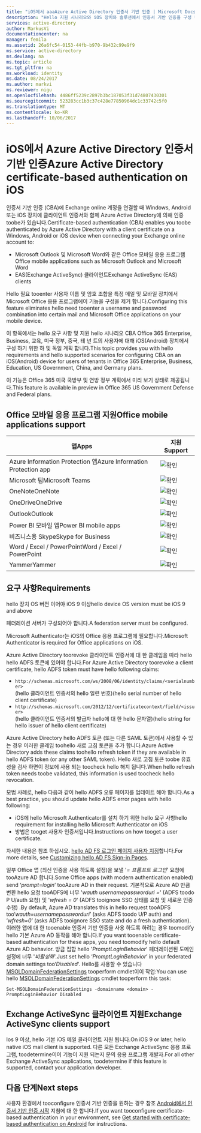 ```yaml
---
title: "iOS에서 aaaAzure Active Directory 인증서 기반 인증 | Microsoft Docs"
description: "Hello 지원 시나리오와 iOS 장치와 솔루션에서 인증서 기반 인증을 구성 하는 hello 요구 사항"
services: active-directory
author: MarkusVi
documentationcenter: na
manager: femila
ms.assetid: 26a6fc54-0153-44fb-b970-9b432c99e9f9
ms.service: active-directory
ms.devlang: na
ms.topic: article
ms.tgt_pltfrm: na
ms.workload: identity
ms.date: 08/24/2017
ms.author: markvi
ms.reviewer: nigu
ms.openlocfilehash: 4486ff5239c2897b3bc187053f31d74807430301
ms.sourcegitcommit: 523283cc1b3c37c428e77850964dc1c33742c5f0
ms.translationtype: MT
ms.contentlocale: ko-KR
ms.lasthandoff: 10/06/2017
---
```

# <a name="azure-active-directory-certificate-based-authentication-on-ios"></a><span data-ttu-id="3de11-103">iOS에서 Azure Active Directory 인증서 기반 인증</span><span class="sxs-lookup"><span data-stu-id="3de11-103">Azure Active Directory certificate-based authentication on iOS</span></span>

<span data-ttu-id="3de11-104">인증서 기반 인증 (CBA)에 Exchange online 계정을 연결할 때 Windows, Android 또는 iOS 장치에 클라이언트 인증서와 함께 Azure Active Directory에 의해 인증 toobe가 있습니다.</span><span class="sxs-lookup"><span data-stu-id="3de11-104">Certificate-based authentication (CBA) enables you toobe authenticated by Azure Active Directory with a client certificate on a Windows, Android or iOS device when connecting your Exchange online account to:</span></span> 

* <span data-ttu-id="3de11-105">Microsoft Outlook 및 Microsoft Word와 같은 Office 모바일 응용 프로그램</span><span class="sxs-lookup"><span data-stu-id="3de11-105">Office mobile applications such as Microsoft Outlook and Microsoft Word</span></span>   
* <span data-ttu-id="3de11-106">EAS(Exchange ActiveSync) 클라이언트</span><span class="sxs-lookup"><span data-stu-id="3de11-106">Exchange ActiveSync (EAS) clients</span></span> 

<span data-ttu-id="3de11-107">Hello 필요 tooenter 사용자 이름 및 암호 조합을 특정 메일 및 모바일 장치에서 Microsoft Office 응용 프로그램에이 기능을 구성을 제거 합니다.</span><span class="sxs-lookup"><span data-stu-id="3de11-107">Configuring this feature eliminates hello need tooenter a username and password combination into certain mail and Microsoft Office applications on your mobile device.</span></span> 

<span data-ttu-id="3de11-108">이 항목에서는 hello 요구 사항 및 지원 hello 시나리오 CBA Office 365 Enterprise, Business, 교육, 미국 정부, 중국, 테 넌 트의 사용자에 대해 iOS(Android) 장치에서 구성 하기 위한 하 및 독일 계획 합니다.</span><span class="sxs-lookup"><span data-stu-id="3de11-108">This topic provides you with hello requirements and hello supported scenarios for configuring CBA on an iOS(Android) device for users of tenants in Office 365 Enterprise, Business, Education, US Government, China, and Germany plans.</span></span>

<span data-ttu-id="3de11-109">이 기능은 Office 365 미국 국방부 및 연방 정부 계획에서 미리 보기 상태로 제공됩니다.</span><span class="sxs-lookup"><span data-stu-id="3de11-109">This feature is available in preview in Office 365 US Government Defense and Federal plans.</span></span>




## <a name="office-mobile-applications-support"></a><span data-ttu-id="3de11-110">Office 모바일 응용 프로그램 지원</span><span class="sxs-lookup"><span data-stu-id="3de11-110">Office mobile applications support</span></span>

| <span data-ttu-id="3de11-111">앱</span><span class="sxs-lookup"><span data-stu-id="3de11-111">Apps</span></span> | <span data-ttu-id="3de11-112">지원</span><span class="sxs-lookup"><span data-stu-id="3de11-112">Support</span></span> |
| --- | --- |
| <span data-ttu-id="3de11-113">Azure Information Protection 앱</span><span class="sxs-lookup"><span data-stu-id="3de11-113">Azure Information Protection app</span></span> |![확인][1] |
| <span data-ttu-id="3de11-115">Microsoft 팀</span><span class="sxs-lookup"><span data-stu-id="3de11-115">Microsoft Teams</span></span> |![확인][1] |
| <span data-ttu-id="3de11-117">OneNote</span><span class="sxs-lookup"><span data-stu-id="3de11-117">OneNote</span></span> |![확인][1] |
| <span data-ttu-id="3de11-119">OneDrive</span><span class="sxs-lookup"><span data-stu-id="3de11-119">OneDrive</span></span> |![확인][1] |
| <span data-ttu-id="3de11-121">Outlook</span><span class="sxs-lookup"><span data-stu-id="3de11-121">Outlook</span></span> |![확인][1] |
| <span data-ttu-id="3de11-123">Power BI 모바일 앱</span><span class="sxs-lookup"><span data-stu-id="3de11-123">Power BI mobile apps</span></span> |![확인][1] |
| <span data-ttu-id="3de11-125">비즈니스용 Skype</span><span class="sxs-lookup"><span data-stu-id="3de11-125">Skype for Business</span></span> |![확인][1] |
| <span data-ttu-id="3de11-127">Word / Excel / PowerPoint</span><span class="sxs-lookup"><span data-stu-id="3de11-127">Word / Excel / PowerPoint</span></span> |![확인][1] |
| <span data-ttu-id="3de11-129">Yammer</span><span class="sxs-lookup"><span data-stu-id="3de11-129">Yammer</span></span> |![확인][1] |


## <a name="requirements"></a><span data-ttu-id="3de11-131">요구 사항</span><span class="sxs-lookup"><span data-stu-id="3de11-131">Requirements</span></span> 

<span data-ttu-id="3de11-132">hello 장치 OS 버전 이어야 iOS 9 이상</span><span class="sxs-lookup"><span data-stu-id="3de11-132">hello device OS version must be iOS 9 and above</span></span> 

<span data-ttu-id="3de11-133">페더레이션 서버가 구성되어야 합니다.</span><span class="sxs-lookup"><span data-stu-id="3de11-133">A federation server must be configured.</span></span>  

<span data-ttu-id="3de11-134">Microsoft Authenticator는 iOS의 Office 응용 프로그램에 필요합니다.</span><span class="sxs-lookup"><span data-stu-id="3de11-134">Microsoft Authenticator is required for Office applications on iOS.</span></span>  

<span data-ttu-id="3de11-135">Azure Active Directory toorevoke 클라이언트 인증서에 대 한 클레임을 따라 hello hello ADFS 토큰에 있어야 합니다.</span><span class="sxs-lookup"><span data-stu-id="3de11-135">For Azure Active Directory toorevoke a client certificate, hello ADFS token must have hello following claims:</span></span>  

* `http://schemas.microsoft.com/ws/2008/06/identity/claims/<serialnumber>`  
  <span data-ttu-id="3de11-136">(hello 클라이언트 인증서의 hello 일련 번호)</span><span class="sxs-lookup"><span data-stu-id="3de11-136">(hello serial number of hello client certificate)</span></span> 
* `http://schemas.microsoft.com/2012/12/certificatecontext/field/<issuer>`  
  <span data-ttu-id="3de11-137">(hello 클라이언트 인증서의 발급자 hello에 대 한 hello 문자열)</span><span class="sxs-lookup"><span data-stu-id="3de11-137">(hello string for hello issuer of hello client certificate)</span></span> 

<span data-ttu-id="3de11-138">Azure Active Directory hello ADFS 토큰 (또는 다른 SAML 토큰)에서 사용할 수 있는 경우 이러한 클레임 toohello 새로 고침 토큰을 추가 합니다.</span><span class="sxs-lookup"><span data-stu-id="3de11-138">Azure Active Directory adds these claims toohello refresh token if they are available in hello ADFS token (or any other SAML token).</span></span> <span data-ttu-id="3de11-139">Hello 새로 고침 토큰 toobe 유효성을 검사 하면이 정보에 사용 되는 toocheck hello 해지 됩니다.</span><span class="sxs-lookup"><span data-stu-id="3de11-139">When hello refresh token needs toobe validated, this information is used toocheck hello revocation.</span></span> 

<span data-ttu-id="3de11-140">모범 사례로, hello 다음과 같이 hello ADFS 오류 페이지를 업데이트 해야 합니다.</span><span class="sxs-lookup"><span data-stu-id="3de11-140">As a best practice, you should update hello ADFS error pages with hello following:</span></span>

* <span data-ttu-id="3de11-141">iOS에 hello Microsoft Authenticator를 설치 하기 위한 hello 요구 사항</span><span class="sxs-lookup"><span data-stu-id="3de11-141">hello requirement for installing hello Microsoft Authenticator on iOS</span></span>
* <span data-ttu-id="3de11-142">방법은 tooget 사용자 인증서입니다.</span><span class="sxs-lookup"><span data-stu-id="3de11-142">Instructions on how tooget a user certificate.</span></span> 

<span data-ttu-id="3de11-143">자세한 내용은 참조 하십시오. [hello AD FS 로그인 페이지 사용자 지정](https://technet.microsoft.com/library/dn280950.aspx)합니다.</span><span class="sxs-lookup"><span data-stu-id="3de11-143">For more details, see [Customizing hello AD FS Sign-in Pages](https://technet.microsoft.com/library/dn280950.aspx).</span></span>

<span data-ttu-id="3de11-144">일부 Office 앱 (최신 인증을 사용 하도록 설정)을 보낼 '*= 프롬프트 로그인*' 요청에 tooAzure AD 합니다.</span><span class="sxs-lookup"><span data-stu-id="3de11-144">Some Office apps (with modern authentication enabled) send ‘*prompt=login*’ tooAzure AD in their request.</span></span> <span data-ttu-id="3de11-145">기본적으로 Azure AD 만큼 변환 hello 요청 tooADFS에 너무 '*wauth usernamepassworduri =*' (ADFS toodo P U/auth 요청) 및 '*wfresh = 0*' (ADFS tooignore SSO 상태를 요청 및 새로운 인증 수행) .</span><span class="sxs-lookup"><span data-stu-id="3de11-145">By default, Azure AD translates this in hello request tooADFS too‘*wauth=usernamepassworduri*’ (asks ADFS toodo U/P auth) and ‘*wfresh=0*’ (asks ADFS tooignore SSO state and do a fresh authentication).</span></span> <span data-ttu-id="3de11-146">이러한 앱에 대 한 tooenable 인증서 기반 인증을 사용 하도록 하려는 경우 toomodify hello 기본 Azure AD 동작을 해야 합니다.</span><span class="sxs-lookup"><span data-stu-id="3de11-146">If you want tooenable certificate-based authentication for these apps, you need toomodify hello default Azure AD behavior.</span></span> <span data-ttu-id="3de11-147">방금 집합 hello '*PromptLoginBehavior*' 페더레이션된 도메인 설정에 너무 '*비활성화*'.</span><span class="sxs-lookup"><span data-stu-id="3de11-147">Just set hello ‘*PromptLoginBehavior*’ in your federated domain settings too‘*Disabled*‘.</span></span> <span data-ttu-id="3de11-148">Hello를 사용할 수 있습니다 [MSOLDomainFederationSettings](/powershell/module/msonline/set-msoldomainfederationsettings?view=azureadps-1.0) tooperform cmdlet이이 작업:</span><span class="sxs-lookup"><span data-stu-id="3de11-148">You can use hello [MSOLDomainFederationSettings](/powershell/module/msonline/set-msoldomainfederationsettings?view=azureadps-1.0) cmdlet tooperform this task:</span></span>

`Set-MSOLDomainFederationSettings -domainname <domain> -PromptLoginBehavior Disabled`
  

## <a name="exchange-activesync-clients-support"></a><span data-ttu-id="3de11-149">Exchange ActiveSync 클라이언트 지원</span><span class="sxs-lookup"><span data-stu-id="3de11-149">Exchange ActiveSync clients support</span></span>
<span data-ttu-id="3de11-150">Ios 9 이상, hello 기본 iOS 메일 클라이언트 지원 됩니다.</span><span class="sxs-lookup"><span data-stu-id="3de11-150">On iOS 9 or later, hello native iOS mail client is supported.</span></span> <span data-ttu-id="3de11-151">다른 모든 Exchange ActiveSync 응용 프로그램, toodetermine이이 기능이 지원 되는지 문의 응용 프로그램 개발자.</span><span class="sxs-lookup"><span data-stu-id="3de11-151">For all other Exchange ActiveSync applications, toodetermine if this feature is supported, contact your application developer.</span></span>  


## <a name="next-steps"></a><span data-ttu-id="3de11-152">다음 단계</span><span class="sxs-lookup"><span data-stu-id="3de11-152">Next steps</span></span>

<span data-ttu-id="3de11-153">사용자 환경에서 tooconfigure 인증서 기반 인증을 원하는 경우 참조 [Android에서 인증서 기반 인증 시작](active-directory-certificate-based-authentication-get-started.md) 지침에 대 한 합니다.</span><span class="sxs-lookup"><span data-stu-id="3de11-153">If you want tooconfigure certificate-based authentication in your environment, see [Get started with certificate-based authentication on Android](active-directory-certificate-based-authentication-get-started.md) for instructions.</span></span>


<!--Image references-->
[1]: ./media/active-directory-certificate-based-authentication-ios/ic195031.png
